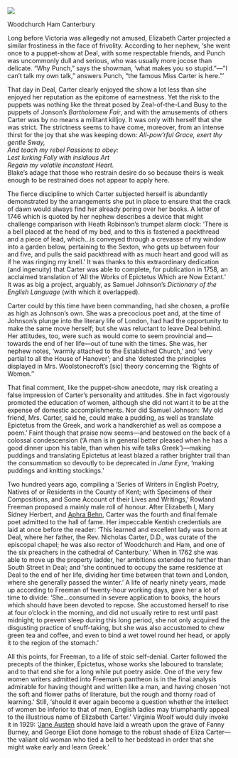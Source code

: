 <a href="https://dev.visual-essays.app"><img src="https://dev-visual-essays.netlify.app/images/ve-button.png"></a>

<param ve-config title="Elizabeth Carter (1717–1806)" author="Peter Merchant" layout="vtl" 
banner="/images/banners/18c.jpg">

<param ve-entity eid="Q1011096" aliases="Deal">
Woodchurch
Ham
Canterbury

Long before Victoria was allegedly not amused, Elizabeth Carter projected a similar frostiness in the face of frivolity. According to her nephew, ‘she went once to a puppet-show at Deal, with some respectable friends, and Punch was uncommonly dull and serious, who was usually more jocose than delicate. “Why Punch,” says the showman, ‘what makes you so stupid.”—"I can’t talk my own talk,” answers Punch, “the famous Miss Carter is here.”’ 

That day in Deal, Carter clearly enjoyed the show a lot less than she enjoyed her reputation as the epitome of earnestness. Yet the risk to the puppets was nothing like the threat posed by Zeal-of-the-Land Busy to the puppets of Jonson’s _Bartholomew Fair_, and with the amusements of others Carter was by no means a militant killjoy. It was only with herself that she was strict. The strictness seems to have come, moreover, from an intense thirst for the joy that she was keeping down:
_All-pow’rful Grace, exert thy gentle Sway,   
And teach my rebel Passions to obey:   
Lest lurking Folly with insidious Art   
Regain my volatile inconstant Heart._    
Blake’s adage that those who restrain desire do so because theirs is weak enough to be restrained does not appear to apply here.

The fierce discipline to which Carter subjected herself is abundantly demonstrated by the arrangements she put in place to ensure that the crack of dawn would always find her already poring over her books. A letter of 1746 which is quoted by her nephew describes a device that might challenge comparison with Heath Robinson’s trumpet alarm clock: ‘There is a bell placed at the head of my bed, and to this is fastened a packthread and a piece of lead, which…is conveyed through a crevasse of my window into a garden below, pertaining to the Sexton, who gets up between four and five, and pulls the said packthread with as much heart and good will as if he was ringing my knell.’  It was thanks to this extraordinary dedication (and ingenuity) that Carter was able to complete, for publication in 1758, an acclaimed translation of ‘All the Works of Epictetus Which are Now Extant.’ It was as big a project, arguably, as Samuel Johnson’s _Dictionary of the English Language_ (with which it overlapped).
<param ve-image url="https://upload.wikimedia.org/wikipedia/commons/2/27/The_Discourses_of_Epictetus_-_Elizabeth_Carter_-_1758_-_title_page.jpg" label="The Discourses of Epictetus" attribution="Elizabeth Carter, Public domain, via Wikimedia Commons">

Carter could by this time have been commanding, had she chosen, a profile as high as Johnson’s own. She was a precocious poet and, at the time of Johnson’s plunge into the literary life of London, had had the opportunity to make the same move herself; but she was reluctant to leave Deal behind. Her attitudes, too, were such as would come to seem provincial and—towards the end of her life—out of tune with the times. She was, her nephew notes, ‘warmly attached to the Established Church,’ and ‘very partial to all the House of Hanover’; and she ‘detested the principles displayed in Mrs. Woolstonecroft’s [sic] theory concerning the ‘Rights of Women.’’ 

That final comment, like the puppet-show anecdote, may risk creating a false impression of Carter’s personality and attitudes. She in fact vigorously promoted the education of women, although she did not want it to be at the expense of domestic accomplishments. Nor did Samuel Johnson: ‘My old friend, Mrs. Carter, said he, could make a pudding, as well as translate Epictetus from the Greek, and work a handkerchief as well as compose a poem.’  Faint though that praise now seems—and bestowed on the back of a colossal condescension (‘A man is in general better pleased when he has a good dinner upon his table, than when his wife talks Greek’)—making puddings and translating Epictetus at least blazed a rather brighter trail than the consummation so devoutly to be deprecated in _Jane Eyre_, ‘making puddings and knitting stockings.’


Two hundred years ago, compiling a ‘Series of Writers in English Poetry, Natives of or Residents in the County of Kent; with Specimens of their Compositions, and Some Account of their Lives and Writings,’ Rowland Freeman proposed a mainly male roll of honour. After Elizabeth I, Mary Sidney Herbert, and [Aphra Behn](/17c/17c-behn-biography), Carter was the fourth and final female poet admitted to the hall of fame. Her impeccable Kentish credentials are laid at once before the reader: ‘This learned and excellent lady was born at Deal, where her father, the Rev. Nicholas Carter, D.D., was curate of the episcopal chapel; he was also rector of Woodchurch and Ham, and one of the six preachers in the cathedral of Canterbury.’  When in 1762 she was able to move up the property ladder, her ambitions extended no further than South Street in Deal; and ‘she continued to occupy the same residence at Deal to the end of her life, dividing her time between that town and London, where she generally passed the winter.’  A life of nearly ninety years, made up according to Freeman of twenty-hour working days, gave her a lot of time to divide: ‘She…consumed in severe application to books, the hours which should have been devoted to repose. She accustomed herself to rise at four o’clock in the morning, and did not usually retire to rest until past midnight; to prevent sleep during this long period, she not only acquired the disgusting practice of snuff-taking, but she was also accustomed to chew green tea and coffee, and even to bind a wet towel round her head, or apply it to the region of the stomach.’ 
<param ve-image url="https://upload.wikimedia.org/wikipedia/commons/3/37/Buildings_on_the_S_side_of_South_Street_-_geograph.org.uk_-_967133.jpg" label="Buildings on the S side of South Street, Deal" attribution="Nick Smith">

All this points, for Freeman, to a life of stoic self-denial. Carter followed the precepts of the thinker, Epictetus, whose works she laboured to translate; and to that end she for a long while put poetry aside. One of the very few women writers admitted into Freeman’s pantheon is in the final analysis admirable for having thought and written like a man, and having chosen ‘not the soft and flower paths of literature, but the rough and thorny road of learning.’  Still, ‘should it ever again become a question whether the intellect of women be inferior to that of men, English ladies may triumphantly appeal to the illustrious name of Elizabeth Carter.’  Virginia Woolf would duly invoke it in 1929: ‘[Jane Austen](/19c/19c-austen-biography) should have laid a wreath upon the grave of Fanny Burney, and George Eliot done homage to the robust shade of Eliza Carter—the valiant old woman who tied a bell to her bedstead in order that she might wake early and learn Greek.’ 

[^ref1]:  Montagu Pennington (ed.), _Memoirs of the Life of Mrs. Elizabeth Carter, with a New Edition of Her Poems_(London: F. C. and J. Rivington, 1807), 24.   
[^ref2]:  [Elizabeth Carter,] _Poems on Several Occasions_, 2e (London: John Rivington, 1766), 33.   
[^ref3]:  Pennington, 90-91.   
[^ref4]:  Pennington, 302, 303.   
[^ref5]:  _The Works of Samuel Johnson_, LL.D., ed. Sir John Hawkins, 11 vols (London, 1787), 11: 205.   
[^ref6]:  R. Freeman (ed.), _Kentish Poets_, 2 vols (Canterbury: G. Wood, 1821), 2: 235ff.   
[^ref7]:  Freeman, 240.   
[^ref8]:  Freeman, 236.   
[^ref9]:  Freeman, 240.   
[^ref10]: ibid.   
[^ref11]: Virginia Woolf, _A Room of One’s Own_ (London: Hogarth Press, 1929), 98.   
<param ve-image url="https://upload.wikimedia.org/wikipedia/commons/8/8e/The_Discourses_of_Epictetus_-_Elizabeth_Carter_-_1759_-_page_1.jpg" label="The Discourses of Epictetus" attribution="Elizabeth Carter, Public domain, via Wikimedia Commons">
